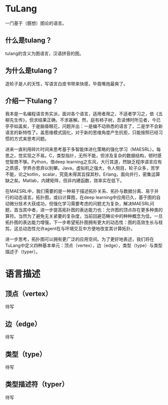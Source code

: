 # TuLang
一门基于（臆想）图论的语言。
## 什么是tulang？
tulang的含义为图语言，汉语拼音的图。
## 为什么是tulang？
造轮子是人的天性，写语言白皮书带来快感，毕竟嘴炮最爽了。
## 介绍一下tulang？
我本是一名编程语言务实派，面对各个语言，适用者用之，不适者学习之，依《五柳先生传》，但求结果正确，不求甚解。然，庭有柿子树，吾读博时所见者，今已亭亭如盖矣，于是脑昏眼花，问题并出：一是编不动熟悉的语言了，二是学不会新语言的新特性了。盖思维模式固化，对于新的思维角度产生抗拒，只能按照已经习惯的方式来思考问题。

进来一直利用碎片时间来思考基于多智能体进化策略的强化学习（MAESRL）。每思之，觉实现之不易。C，类型指针，无所不能，但涉及复杂的数据结构，顿时感觉智商不够。Python，借deep learning之东风，大行其道，然缺乏程序语言应有之质感，学界亦思弃以别攀。Java，虚拟机之强大，令人侧目，轮子众多，苦学不能，论之kotlin，scalar，究竟未得其旨探其秒。Erlang，面向并行，密集运算缺之矣。Matlab，内建矩阵，但非内建函数，效率实在低下。

在MAESRL中，我们需要的是一种易于描述拓扑关系、拓扑与数据分离、易于并行的动态语言。拓扑图，或曰计算图，在deep learning中应用已久，基于图的自动微分技术大获成功，但强化学习需要考虑的问题尤为复杂，解决MAESRL问题，首当其中者，进一步提高拓扑图的表达能力也：允许图的顶点存在更多种类的算符。当然为了避免无关紧要的复杂度，当前回避范畴论中的种种概念为佳。一旦拓扑图的表达能力增强，下一步希望拓扑图拥有更大的动态性：图的高效生长与枝剪。这总动态性允许agent在与环境交互中方便地改变其计算拓扑。

进一步思考，拓扑图可以拥有更广泛的应用空间。为了更好地表述，我们将在TuLang中定义四种基本单元：顶点（vertex），边（edge），类型（type）与类型描述子（typer）。

# 语言描述
## 顶点（vertex）
待写

## 边（edge）
待写

## 类型（type）
待写

## 类型描述符（typer）
待写

